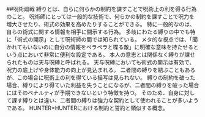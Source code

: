 ##呪術廻戦
縛りとは、自らに何らかの制約を課すことで呪術上の利を得る行為のこと。
呪術師にとっては一般的な技術で、何らかの制約を課すことで呪力を増大させたり、術式の効果を高めたりすることができる。
特に一般的なのは、自らの術式に関する情報を相手に開示する行為。
多岐にわたる縛りの中でも特に「術式の開示」として呪術師の間では知られている。
メタ的な視点では、「聞かれてもいないのに自分の情報をペラペラと喋る敵」に明確な意味を持たせるという点において非常に便利な設定である。
本人の意志とは関係なく縛りが課せられたものは天与呪縛と呼ばれる。
天与呪縛においても術式の開示は有効で、呪力の底上げや身体能力の向上が見込まれる。
二者間の縛りを結ぶこともあるが、この場合に呪術上の利を得ている描写は見られない。
縛りの制約を破った場合、縛りにより得ていた利益を失うことになるが、二者間の縛りを破った場合にはそのペナルティが予期できないという特徴を持つ。
そのため、自身に対して課す縛りとは違い、二者間の縛りは強力な契約として使われることが多いようである。
HUNTER×HUNTERにおける制約と誓約と類似する概念。